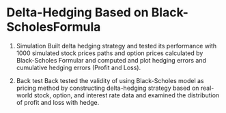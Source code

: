 # Delta-Hedging Based on Black-ScholesFormula

1. Simulation
Built delta hedging strategy and tested its performance with 1000 simulated stock prices paths and option prices calculated by Black-Scholes Formular and computed and plot hedging errors and cumulative hedging errors (Profit and Loss).

2. Back test 
Back tested the validity of using Black-Scholes model as pricing method by constructing delta-hedging strategy based on real-world stock, option, and interest rate data and examined the distribution of profit and loss with hedge.
